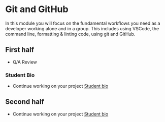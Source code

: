 # Git and GitHub

In this module you will focus on the fundamental workflows you need as a
developer working alone and in a group. This includes using VSCode, the command
line, formatting & linting code, using git and GitHub.

## First half

- Q/A Review

### Student Bio

- Continue working on your project [Student bio](../deliverables/student-bio.md)

## Second half

- Continue working on your project [Student bio](../deliverables/student-bio.md)
